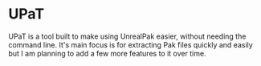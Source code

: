 # UPaT

UPaT is a tool built to make using UnrealPak easier, without needing the command line. It's main focus is for extracting Pak files quickly and easily but I am planning to add a few more features to it over time.
